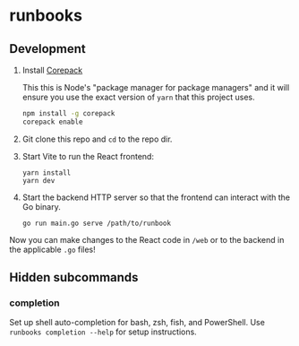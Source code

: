# runbooks

## Development

1. Install [Corepack](https://yarnpkg.com/getting-started/install)

   This this is Node's "package manager for package managers" and it will ensure you use the exact
   version of `yarn` that this project uses.

   ```bash
   npm install -g corepack
   corepack enable
   ```

1. Git clone this repo and `cd` to the repo dir.

1. Start Vite to run the React frontend:
    ```
    yarn install
    yarn dev
    ```

1. Start the backend HTTP server so that the frontend can interact with the Go binary.
    ```
    go run main.go serve /path/to/runbook
    ```

Now you can make changes to the React code in `/web` or to the backend in the applicable `.go` files!

## Hidden subcommands

### completion
Set up shell auto-completion for bash, zsh, fish, and PowerShell. Use `runbooks completion --help` for setup instructions.

